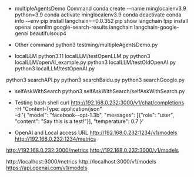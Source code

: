* multipleAgentsDemo Command
conda create --name minglocalenv3.9 python=3.9
conda activate minglocalenv3.9
conda deactivate
conda info --env
pip install langchain==0.0.352
pip show langchain
!pip install openai openllm google-search-results langchain langchain-google-genai beautifulsoup4


* Other command
python3 testming/multipleAgentsDemo.py

* localLLM
python3.11 localLLM/testOpenLLM.py
python3 localLLM/openAI_example.py
python3 localLLM/testOldOpenAI.py
python3 localLLM/testOpenAI.py


python3 searchAPI.py
python3 searchBaidu.py
python3 searchGoogle.py

* selfAskWithSearch
python3 selfAskWithSearch/selfAskWithSearch.py

* Testing bash shell
curl http://192.168.0.232:3000/v1/chat/completions \
  -H "Content-Type: application/json" \
  -d '{
     "model": "facebook--opt-1.3b",
     "messages": [{"role": "user", "content": "Say this is a test!"}],
     "temperature": 0.7
   }'
* OpenAI and Local access URL
http://192.168.0.232:1234/v1/models
http://192.168.0.232:1234/metrics

http://192.168.0.232:3000/metrics
http://192.168.0.232:3000/v1/models

http://localhost:3000/metrics
http://localhost:3000/v1/models
https://api.openai.com/v1/models
